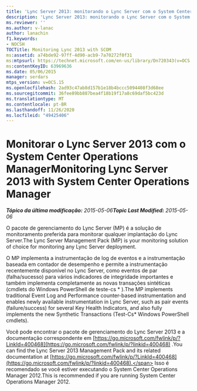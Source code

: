 ```yaml
---
title: 'Lync Server 2013: monitorando o Lync Server com o System Center Operations Manager'
description: 'Lync Server 2013: monitorando o Lync Server com o System Center Operations Manager.'
ms.reviewer: ''
ms.author: v-lanac
author: lanachin
f1.keywords:
- NOCSH
TOCTitle: Monitoring Lync 2013 with SCOM
ms:assetid: a74bde92-97ff-4d90-acb9-7a70272f0f31
ms:mtpsurl: https://technet.microsoft.com/en-us/library/Dn720343(v=OCS.15)
ms:contentKeyID: 63969636
ms.date: 05/06/2015
manager: serdars
mtps_version: v=OCS.15
ms.openlocfilehash: 2ad93c47ab8d157b1e18b4bccc5094408f3d68ee
ms.sourcegitcommit: 36fee89bb887bea4f18b19f17a8c69daf5bc423d
ms.translationtype: MT
ms.contentlocale: pt-BR
ms.lasthandoff: 11/26/2020
ms.locfileid: "49425406"
---
```

# <a name="monitoring-lync-server-2013-with-system-center-operations-manager"></a><span data-ttu-id="c9f22-103">Monitorar o Lync Server 2013 com o System Center Operations Manager</span><span class="sxs-lookup"><span data-stu-id="c9f22-103">Monitoring Lync Server 2013 with System Center Operations Manager</span></span>

<div data-xmlns="http://www.w3.org/1999/xhtml">

<div class="topic" data-xmlns="http://www.w3.org/1999/xhtml" data-msxsl="urn:schemas-microsoft-com:xslt" data-cs="https://msdn.microsoft.com/">

<div data-asp="https://msdn2.microsoft.com/asp">



</div>

<div id="mainSection">

<div id="mainBody"><span data-ttu-id="c9f22-104">

<span> </span></span><span class="sxs-lookup"><span data-stu-id="c9f22-104">

<span> </span></span></span>

<span data-ttu-id="c9f22-105">_**Tópico da última modificação:** 2015-05-06_</span><span class="sxs-lookup"><span data-stu-id="c9f22-105">_**Topic Last Modified:** 2015-05-06_</span></span>

<span data-ttu-id="c9f22-106">O pacote de gerenciamento do Lync Server (MP) é a solução de monitoramento preferida para monitorar qualquer implantação do Lync Server.</span><span class="sxs-lookup"><span data-stu-id="c9f22-106">The Lync Server Management Pack (MP) is your monitoring solution of choice for monitoring any Lync Server deployment.</span></span>

<span data-ttu-id="c9f22-107">O MP implementa a instrumentação de log de eventos e a instrumentação baseada em contador de desempenho e permite a instrumentação recentemente disponível no Lync Server, como eventos de par (falha/sucesso) para vários indicadores de integridade importantes e também implementa completamente as novas transações sintéticas (cmdlets do Windows PowerShell de teste-cs \* ).</span><span class="sxs-lookup"><span data-stu-id="c9f22-107">The MP implements traditional Event Log and Performance counter-based instrumentation and enables newly available instrumentation in Lync Server, such as pair events (failure/success) for several Key Health Indicators, and also fully implements the new Synthetic Transactions (Test-Cs\* Windows PowerShell cmdlets).</span></span>

<span data-ttu-id="c9f22-108">Você pode encontrar o pacote de gerenciamento do Lync Server 2013 e a documentação correspondente em [https://go.microsoft.com/fwlink/p/?LinkId=400468](https://go.microsoft.com/fwlink/p/?linkid=400468) .</span><span class="sxs-lookup"><span data-stu-id="c9f22-108">You can find the Lync Server 2013 Management Pack and its related documentation at [https://go.microsoft.com/fwlink/p/?LinkId=400468](https://go.microsoft.com/fwlink/p/?linkid=400468).</span></span> <span data-ttu-id="c9f22-109">Isso é recomendado se você estiver executando o System Center Operations Manager 2012.</span><span class="sxs-lookup"><span data-stu-id="c9f22-109">This is recommended if you are running System Center Operations Manager 2012.</span></span>

<span data-ttu-id="c9f22-110"></div>

<span> </span>

</div>

</div>

</span><span class="sxs-lookup"><span data-stu-id="c9f22-110"></div>

<span> </span>

</div>

</div>

</span></span></div>

